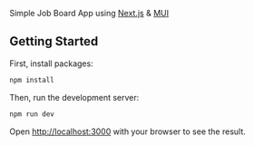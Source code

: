 Simple Job Board App using [Next.js](https://nextjs.org) & [MUI](https://mui.com/material-ui/getting-started/)

## Getting Started

First, install packages:

```bash
npm install
```
Then, run the development server:

```bash
npm run dev
```

Open [http://localhost:3000](http://localhost:3000) with your browser to see the result.